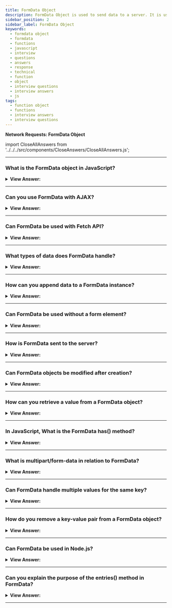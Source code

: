 ```yaml
---
title: FormData Object
description: FormData Object is used to send data to a server. It is used to send the data in the form of key-value pairs. JavaScript Frontend Phone Interview Questions
sidebar_position: 2
sidebar_label: FormData Object
keywords:
  - formdata object
  - formdata
  - functions
  - javascript
  - interview
  - questions
  - answers
  - response
  - technical
  - function
  - object
  - interview questions
  - interview answers
  - js
tags:
  - function object
  - functions
  - interview answers
  - interview questions
---
```



<head>
  <title>FormData Object | JavaScript Frontend Interview Questions</title>
</head>

<!-- Note: Adding questions about FormData soon... -->

**Network Requests: FormData Object**

import CloseAllAnswers from '../../../src/components/CloseAnswers/CloseAllAnswers.js';

<CloseAllAnswers />

---

### What is the FormData object in JavaScript?

<details>
  <summary><strong>View Answer:</strong></summary>
  <div>
  <div><strong>Interview Response:</strong> The FormData object in JavaScript is a built-in API that allows creation and modification of FormData instances which hold key-value pairs, often used for form data submission.
  </div><br />
  <div><strong className="codeExample">Code Example:</strong><br /><br />

  <div></div>

```js
const formData = new FormData();
formData.append("username", "JavaScript");
console.log(formData.has('username')); // true
```

  </div>
  </div>
</details>

---

### Can you use FormData with AJAX?

<details>
  <summary><strong>View Answer:</strong></summary>
  <div>
  <div><strong>Interview Response:</strong> Yes, FormData can be used with AJAX. It enables asynchronous transmission of form data, including text fields and files, to a server.
  </div><br />
  <div><strong className="codeExample">Code Example:</strong><br /><br />

  <div></div>

HTML:

```html
<form id="myForm" name="myForm">
    <input type="text" id="name" name="name" placeholder="Your Name">
    <input type="email" id="email" name="email" placeholder="Your Email">
    <input type="submit" value="Submit">
</form>
```

JavaScript:

```javascript
document.getElementById('myForm').addEventListener('submit', function(event) {
    event.preventDefault();

    var formData = new FormData(this);

    var xhr = new XMLHttpRequest();
    xhr.open('POST', 'http://your-url.com/submit', true);

    xhr.onload = function() {
        if (xhr.status === 200) {
            console.log('Form data submitted');
        } else {
            console.error('An error occurred');
        }
    };

    xhr.send(formData);
});
```

This script attaches an event listener to the form that prevents the form from being submitted in the traditional way (which would cause the page to refresh). Instead, it creates a `FormData` object from the form, and uses an `XMLHttpRequest` to send the data to the specified URL.

Please replace `'http://your-url.com/submit'` with the actual URL where you want to send the form data.

This is just an example, in production environment, you might need to handle errors, retries, add security measures etc.

---

:::note
Please note that newer, more modern methods of performing AJAX requests, such as the Fetch API, are generally recommended over `XMLHttpRequest`, as they provide a more powerful and flexible feature set.
:::

  </div>
  </div>
</details>

---

### Can FormData be used with Fetch API?

<details>
  <summary><strong>View Answer:</strong></summary>
  <div>
  <div><strong>Interview Response:</strong> Yes, you absolutely can use FormData with Fetch API (which is a modern alternative to AJAX).
  </div><br />
  <div><strong className="codeExample">Code Example:</strong><br /><br />

  <div></div>

```html
<form id="myForm">
  <input type="text" name="username" value="JohnDoe">
  <input type="email" name="email" value="john@doe.com">
  <input type="submit">
</form>
```

You can use the `FormData` API to retrieve and package form data to send with Fetch:

```javascript
document.getElementById('myForm').addEventListener('submit', function(event) {
  event.preventDefault();

  // Create new FormData instance
  var formData = new FormData(event.target);

  fetch('/api/endpoint', {
    method: 'POST',
    body: formData
  })
  .then(response => response.json())
  .then(data => console.log(data))
  .catch((error) => console.error('Error:', error));
});
```

In the example above, `FormData` is used to capture form data. We add an event listener to the form's submit event, prevent the default form submission behavior, and then create a new `FormData` object.

Then we use `fetch()` to send a `POST` request to `/api/endpoint`. We set the `body` of the request to our `FormData` object. Once the request is complete, we log the response to the console.

**Note:** Replace `/api/endpoint` with your actual API endpoint.

  </div>
  </div>
</details>

---

### What types of data does FormData handle?

<details>
  <summary><strong>View Answer:</strong></summary>
  <div>
  <div><strong>Interview Response:</strong> FormData can handle key-value pairs, where values can be Blob, File, or string types, often used for form data submission.
  </div><br />
  <div><strong className="codeExample">Code Example:</strong><br /><br />

  <div></div>

HTML:

```html
<form id="myForm">
  <input type="text" name="username" value="JohnDoe">
  <input type="file" name="profilePic">
  <input type="submit">
</form>
```

JavaScript:

```javascript
document.getElementById('myForm').addEventListener('submit', function(event) {
  event.preventDefault();

  // Create new FormData instance
  var formData = new FormData(event.target);

  fetch('/api/endpoint', {
    method: 'POST',
    body: formData
  })
  .then(response => response.json())
  .then(data => console.log(data))
  .catch((error) => console.error('Error:', error));
});
```

In this example, `FormData` is used to capture both the text data from the `username` field and the file data from the `profilePic` file input field. We attach an event listener to the form's submit event, prevent the form's default submission behavior, and then create a new `FormData` object. We use `fetch()` to send a `POST` request to `/api/endpoint` with our `FormData` object as the request body.

Once the request is complete, we log the response to the console. The `/api/endpoint` should be replaced with your actual API endpoint.

  </div>
  </div>
</details>

---

### How can you append data to a FormData instance?

<details>
  <summary><strong>View Answer:</strong></summary>
  <div>
  <div><strong>Interview Response:</strong> We can append data to a `FormData` instance using its `append()` method. The `append()` method takes two arguments, a key and a value, and adds them to the `FormData` object.
  </div><br />
  <div><strong className="codeExample">Code Example:</strong><br /><br />

  <div></div>

```javascript
// create an empty FormData instance
let formData = new FormData();

// append some key/value pairs
formData.append('username', 'JohnDoe');
formData.append('email', 'john@doe.com');

// You can also append files
let inputElement = document.querySelector('input[type="file"]');
let file = inputElement.files[0]; // get the first File object from the input element
formData.append('profilePic', file);

// now, you can send this formData with fetch
fetch('/api/endpoint', {
  method: 'POST',
  body: formData
})
.then(response => response.json())
.then(data => console.log(data))
.catch((error) => console.error('Error:', error));
```

In this example, we first create a new, empty `FormData` object. We then use the `append()` method to add a `username` and `email` field to the object. We also append a file from an input element.

Finally, we send this data to `/api/endpoint` via a POST request using the `fetch()` function. The `/api/endpoint` should be replaced with your actual API endpoint.

---

:::tip
Remember that the files are taken from a file input element in the form and you should replace the selector `'input[type="file"]'` with the actual selector for your file input element if it's different.
:::

  </div>
  </div>
</details>

---

### Can FormData be used without a form element?

<details>
  <summary><strong>View Answer:</strong></summary>
  <div>
  <div><strong>Interview Response:</strong> Yes, `FormData` can be used without an actual form element. You can manually append fields to a `FormData` instance, and this is particularly useful for cases where you want to programmatically send data via AJAX (Fetch API).
  </div><br />
  <div><strong className="codeExample">Code Example:</strong><br /><br />

  <div></div>

```javascript
// create an empty FormData instance
let formData = new FormData();

// append some key/value pairs
formData.append('username', 'JohnDoe');
formData.append('email', 'john@doe.com');

// fetch API to send 'POST' request
fetch('/api/endpoint', {
  method: 'POST',
  body: formData
})
.then(response => response.json())
.then(data => console.log(data))
.catch((error) => console.error('Error:', error));
```

In this example, we first create a new, empty `FormData` object. We then use the `append()` method to add a `username` and `email` field to the object. After that, we send this data to `/api/endpoint` via a POST request using the `fetch()` function. The `/api/endpoint` should be replaced with your actual API endpoint.

  </div>
  </div>
</details>

---

### How is FormData sent to the server?

<details>
  <summary><strong>View Answer:</strong></summary>
  <div>
  <div><strong>Interview Response:</strong> FormData is typically sent to the server using HTTP or HTTPS protocols, often through AJAX or the Fetch API, in an asynchronous manner.
  </div>
  </div>
</details>

---

### Can FormData objects be modified after creation?

<details>
  <summary><strong>View Answer:</strong></summary>
  <div>
  <div><strong>Interview Response:</strong> Yes, `FormData` objects can be modified after they're created. You can use the `append()`, `set()`, and `delete()` methods to modify the data in the `FormData` object.
  </div><br />
  <div><strong className="codeExample">Code Example:</strong><br /><br />

  <div></div>

Here's an example:

```javascript
// create an empty FormData instance
let formData = new FormData();

// append some key/value pairs
formData.append('username', 'JohnDoe');
formData.append('email', 'john@doe.com');

// modify the username field
formData.set('username', 'JaneDoe');

// delete the email field
formData.delete('email');

// you can verify the modifications by looping over the formData object
for (var pair of formData.entries()) {
  console.log(pair[0] + ', ' + pair[1]); 
}

// now, you can send this formData with fetch
fetch('/api/endpoint', {
  method: 'POST',
  body: formData
})
.then(response => response.json())
.then(data => console.log(data))
.catch((error) => console.error('Error:', error));
```

  </div>
  </div>
</details>

---

### How can you retrieve a value from a FormData object?

<details>
  <summary><strong>View Answer:</strong></summary>
  <div>
  <div><strong>Interview Response:</strong> You can retrieve values from a `FormData` object using the `get()` method. The `get()` method retrieves the first value associated with a given key from a `FormData` object.
  </div><br />
  <div><strong className="codeExample">Code Example:</strong><br /><br />

  <div></div>

```javascript
// create an empty FormData instance
let formData = new FormData();

// append some key/value pairs
formData.append('username', 'JohnDoe');
formData.append('email', 'john@doe.com');

// retrieve values
let username = formData.get('username');
let email = formData.get('email');

console.log('username:', username); // outputs: username: JohnDoe
console.log('email:', email); // outputs: email: john@doe.com
```

In this example, we first create a new `FormData` object and add a `username` and `email` field. We then use the `get()` method to retrieve the values associated with the `username` and `email` keys. We log these values to the console to verify that they have been correctly retrieved.

  </div>
  </div>
</details>

---

### In JavaScript, What is the FormData has() method?

<details>
  <summary><strong>View Answer:</strong></summary>
  <div>
  <div><strong>Interview Response:</strong> The has() method in FormData checks if a specified key exists within the FormData object, returning a boolean value.
  </div><br />
  <div><strong className="codeExample">Code Example:</strong><br /><br />

  <div></div>

```js
const formData = new FormData();
formData.append("username", "JavaScript");
const hasUserName = formData.has('username'); // true

if(hasUserName) {
 console.log(hasUserName); // true
 console.log(`Hello, ${formData.get('username')}`); //"Hello, JavaScript"
}
```

  </div>
  </div>
</details>

---

### What is multipart/form-data in relation to FormData?

<details>
  <summary><strong>View Answer:</strong></summary>
  <div>
  <div><strong>Interview Response:</strong> Multipart Form-Data (multipart/form-data) is the HTTP content type used by FormData when sending data that includes files, allowing for efficient binary data transmission.
  </div><br />
  <div><strong className="codeExample">Code Example:</strong><br /><br />

  <div></div>

HTML:

```html
<form id="formId" enctype="multipart/form-data" action="#" method="post">
  <input id="name" type="text" />
  <input id="data" type="file" />
  <button type="submit" name="submit">Submit</button>
</form>
```

JavaScript:

```js
var form = document.getElementById('formId');

form.onsubmit = async (e) => {
  e.preventDefault();
  const form = e.currentTarget;
  const url = form.action;

  try {
      const formData = new FormData(form);
      const res = await fetch(url, {
          method: 'POST',
          body: formData
      });

      console.log(res);
  } catch (err) {
      console.error(err);
  }

}
```

  </div>
  </div>
</details>

---

### Can FormData handle multiple values for the same key?

<details>
  <summary><strong>View Answer:</strong></summary>
  <div>
  <div><strong>Interview Response:</strong> Yes, FormData can store multiple values for the same key, accomplished by using the append() method multiple times with the same key. The append method will create an array of items.
  </div><br />
  <div><strong className="codeExample">Code Example:</strong><br /><br />

  <div></div>

```js
let formData = new FormData();

formData.append("username", "Chris");
formData.append("username", "Bob");

let getUserName = formData.get("username");
let getUserNames = formData.getAll("username");

console.log(getUserName); // "Chris"
console.log(getUserNames); // ["Chris", "Bob"]
```

  </div>
  </div>
</details>

---

### How do you remove a key-value pair from a FormData object?

<details>
  <summary><strong>View Answer:</strong></summary>
  <div>
  <div><strong>Interview Response:</strong> You can remove a key-value pair from a FormData object by using the delete() method, providing the key as an argument.
  </div><br />
  <div><strong className="codeExample">Code Example:</strong><br /><br />

  <div></div>

```js
// create a new FormData instance
let formData = new FormData();

// append some key/value pairs
formData.append('username', 'JohnDoe');
formData.append('email', 'john@doe.com');

// remove a key-value pair
formData.delete('username');

let hasUserName = formData.has('username');

console.log(hasUserName); // false
```

  </div>
  </div>
</details>

---

### Can FormData be used in Node.js?

<details>
  <summary><strong>View Answer:</strong></summary>
  <div>
  <div><strong>Interview Response:</strong> Yes, FormData can be used in Node.js, typically with the help of external libraries such as 'form-data' for handling multipart form data.
  </div>
  </div>
</details>

---

### Can you explain the purpose of the entries() method in FormData?

<details>
  <summary><strong>View Answer:</strong></summary>
  <div>
  <div><strong>Interview Response:</strong> The entries() method in FormData returns an iterator that allows traversal through all key-value pairs contained in the FormData object.
  </div><br />
  <div><strong className="codeExample">Code Example:</strong><br /><br />

  <div></div>

```js
// create a new FormData instance
let formData = new FormData();

// append some key/value pairs
formData.append('username', 'JohnDoe');
formData.append('email', 'john@doe.com');

// iterate over the entries using the entries() method
for (let pair of formData.entries()) {
  console.log(pair[0] + ': ' + pair[1]);
}
```

Output:

```bash
"username: JohnDoe"
"email: john@doe.com"
```

In this example, we create a new FormData object and append two key-value pairs (username and email). Then, we use a for...of loop to iterate over the entries of the FormData object using the entries() method.

For each iteration, we log the key-value pair to the console using pair[0] to access the key and pair[1] to access the value.

The purpose of the entries() method is to provide an easy way to access and process all the key-value pairs in a FormData object, allowing you to perform operations or extract the data as needed.

---

:::note
Note: The entries() method returns an iterator, so you can also use other iterator-related functions or constructs such as Array.from() or the spread operator (...) to convert the iterator to an array if desired.
:::

  </div>
  </div>
</details>

---
